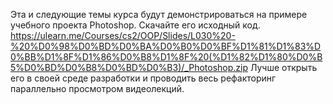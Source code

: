 Эта и следующие темы курса будут демонстрироваться на примере учебного проекта Photoshop. Скачайте его исходный код.
https://ulearn.me/Courses/cs2/OOP/Slides/L030%20-%20%D0%98%D0%BD%D0%BA%D0%B0%D0%BF%D1%81%D1%83%D0%BB%D1%8F%D1%86%D0%B8%D1%8F%20(%D1%82%D1%80%D0%B5%D0%BD%D0%B8%D0%BD%D0%B3)/_Photoshop.zip
Лучше открыть его в своей среде разработки и проводить весь рефакторинг параллельно просмотром видеолекций.
